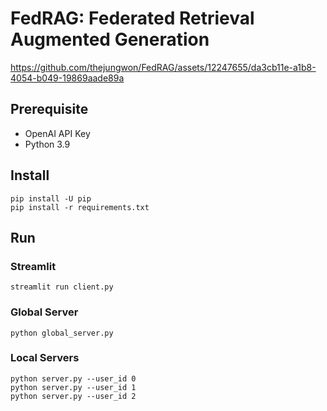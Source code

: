 # FedRAG: Federated Retrieval Augmented Generation

https://github.com/thejungwon/FedRAG/assets/12247655/da3cb11e-a1b8-4054-b049-19869aade89a


## Prerequisite
- OpenAI API Key
- Python 3.9
## Install

```
pip install -U pip
pip install -r requirements.txt
```

## Run

### Streamlit

```
streamlit run client.py
```

### Global Server

```
python global_server.py
```

### Local Servers

```
python server.py --user_id 0
python server.py --user_id 1
python server.py --user_id 2
```

